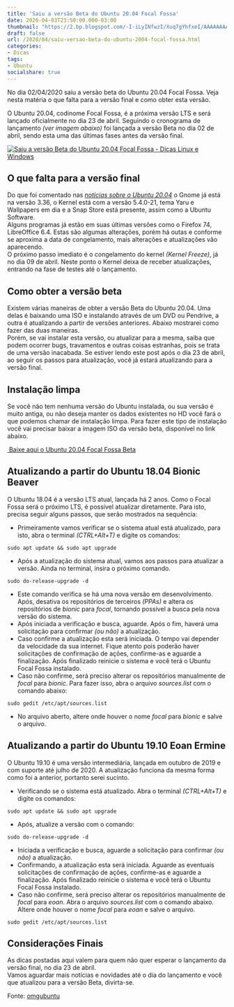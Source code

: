 ```yaml
---
title: 'Saiu a versão Beta do Ubuntu 20.04 Focal Fossa'
date: 2020-04-03T23:50:00.000-03:00
thumbnail: "https://2.bp.blogspot.com/-I-iLyINfwzI/Xuq7gYhfxeI/AAAAAAAAPIE/lzlQtpHwQKcBO1XWyLFVl5YMpSLG1aXBgCNcBGAsYHQ/s1600/Focal_Fossa_Beta.png"
draft: false
url: /2020/04/saiu-versao-beta-do-ubuntu-2004-focal-fossa.html
categories:
- Dicas
tags: 
- Ubuntu
socialshare: true
---
```


No dia 02/04/2020 saiu a versão beta do Ubuntu 20.04 Focal Fossa. Veja nesta matéria o que falta para a versão final e como obter esta versão.

<!--more-->

O Ubuntu 20.04, codinome Focal Fossa, é a próxima versão LTS e será lançado oficialmente no dia 23 de abril. Seguindo o cronograma de lançamento _(ver imagem abaixo)_ foi lançada a versão Beta no dia 02 de abril, sendo esta uma das últimas fases antes da versão final.  
  

[![Saiu a versão Beta do Ubuntu 20.04 Focal Fossa - Dicas Linux e Windows](https://3.bp.blogspot.com/-X30A2rfPnrk/XlxDcxSdXMI/AAAAAAAAOGs/eYJEXchznEsf07hUkpdJfG7THCX8ZD67wCNcBGAsYHQ/s1600/Release.png "Saiu a versão Beta do Ubuntu 20.04 Focal Fossa - Dicas Linux e Windows")](https://3.bp.blogspot.com/-X30A2rfPnrk/XlxDcxSdXMI/AAAAAAAAOGs/eYJEXchznEsf07hUkpdJfG7THCX8ZD67wCNcBGAsYHQ/s1600/Release.png)

  

## O que falta para a versão final

  
Do que foi comentado nas _[notícias sobre o Ubuntu 20.04](https://info.wsouza.com.br/2020/03/noticias-sobre-o-ubuntu-20-04-lts.html)_ o Gnome já está na versão 3.36, o Kernel está com a versão 5.4.0-21, tema Yaru e Wallpapers em dia e a Snap Store está presente, assim como a Ubuntu Software.  
Alguns programas já estão em suas últimas versões como o Firefox 74, LibreOffice 6.4. Estas são algumas alterações, porém há outas e conforme se aproxima a data de congelamento, mais alterações e atualizações vão aparecendo.  
O próximo passo imediato é o congelamento do kernel _(Kernel Freeze)_, já no dia 09 de abril. Neste ponto o Kernel deixa de receber atualizações, entrando na fase de testes até o lançamento.  
  

## Como obter a versão beta

  
Existem várias maneiras de obter a versão Beta do Ubuntu 20.04. Uma delas é baixando uma ISO e instalando através de um DVD ou Pendrive, a outra é atualizando a partir de versões anteriores. Abaixo mostrarei como fazer das duas maneiras.  
Porém, se vai instalar esta versão, ou atualizar para a mesma, saiba que podem ocorrer bugs, travamentos e outras coisas estranhas, pois se trata de uma versão inacabada. Se estiver lendo este post após o dia 23 de abril, ao seguir os passos para atualização, você já estará atualizando para a versão final.  
  

## Instalação limpa

  
Se você não tem nenhuma versão do Ubuntu instalada, ou sua versão é muito antiga, ou não deseja manter os dados existentes no HD você fará o que podemos chamar de instalação limpa. Para fazer este tipo de instalação você vai precisar baixar a imagem ISO da versão beta, disponível no link abaixo.  
  

[ Baixe aqui o Ubuntu 20.04 Focal Fossa Beta](http://cdimage.ubuntu.com/daily-live/current/focal-desktop-amd64.iso)

  
  

## Atualizando a partir do Ubuntu 18.04 Bionic Beaver

  
O Ubuntu 18.04 é a versão LTS atual, lançada há 2 anos. Como o Focal Fossa será o próximo LTS, é possível atualizar diretamente. Para isto, precisa seguir alguns passos, que serão mostrados na sequência:  

*   Primeiramente vamos verificar se o sistema atual está atualizado, para isto, abra o terminal _(CTRL+Alt+T)_ e digite os comandos:
  

`sudo apt update && sudo apt upgrade`

  
*   Após a atualização do sistema atual, vamos aos passos para atualizar a versão. Ainda no terminal, insira o próximo comando.
  

`sudo do-release-upgrade -d`

  
*   Este comando verifica se há uma nova versão em desenvolvimento. Após, desativa os repositórios de terceiros _(PPAs)_ e altera os repositórios de _bionic_ para _focal_, tornando possível a busca pela nova versão do sistema.
*   Após iniciada a verificação e busca, aguarde. Após o fim, haverá uma solicitação para confirmar _(ou não)_ a atualização.
*   Caso confirme a atualização esta será iniciada. O tempo vai depender da velocidade da sua internet. Fique atento pois poderão haver solicitações de confirmação de ações, confirme-as e aguarde a finalização. Após finalizado reinicie o sistema e você terá o Ubuntu Focal Fossa instalado.
*   Caso não confirme, será preciso alterar os repositórios manualmente de _focal_ para _bionic_. Para fazer isso, abra o arquivo _sources.list_ com o comando abaixo:
  

`sudo gedit /etc/apt/sources.list`

  
*   No arquivo aberto, altere onde houver o nome _focal_ para _bionic_ e salve o arquivo.

  

## Atualizando a partir do Ubuntu 19.10 Eoan Ermine

  
O Ubuntu 19.10 é uma versão intermediária, lançada em outubro de 2019 e com suporte até julho de 2020. A atualização funciona da mesma forma como foi a anterior, portanto serei sucinto.  

*   Verificando se o sistema está atualizado. Abra o terminal _(CTRL+Alt+T)_ e digite os comandos:

`sudo apt update && sudo apt upgrade`

  
*   Após, atualize a versão com o comando:

`sudo do-release-upgrade -d`

  
*   Iniciada a verificação e busca, aguarde a solicitação para confirmar _(ou não)_ a atualização.
*   Confirmando, a atualização esta será iniciada. Aguarde as eventuais solicitações de confirmação de ações, confirme-as e aguarde a finalização. Após finalizado reinicie o sistema e você terá o Ubuntu Focal Fossa instalado.
*   Caso não confirme, será preciso alterar os repositórios manualmente de _focal_ para _eoan_. Abra o arquivo _sources.list_ com o comando abaixo. Altere onde houver o nome _focal_ para _eoan_ e salve o arquivo.
  
`sudo gedit /etc/apt/sources.list`

## Considerações Finais

  
As dicas postadas aqui valem para quem não quer esperar o lançamento da versão final, no dia 23 de abril.  
Vamos aguardar mais notícias e novidades até o dia do lançamento e você que atualizou para a versão Beta, divirta-se.  
  
Fonte: [omgubuntu](https://www.omgubuntu.co.uk/2020/04/how-to-upgrade-to-ubuntu-20-04#upgrade-from-19.10)
